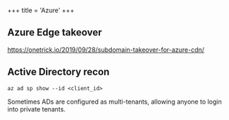 +++
title = 'Azure'
+++

## Azure Edge takeover
https://onetrick.io/2019/09/28/subdomain-takeover-for-azure-cdn/

## Active Directory recon

```az ad sp show --id <client_id>```

Sometimes ADs are configured as multi-tenants, allowing anyone to login into private tenants.
